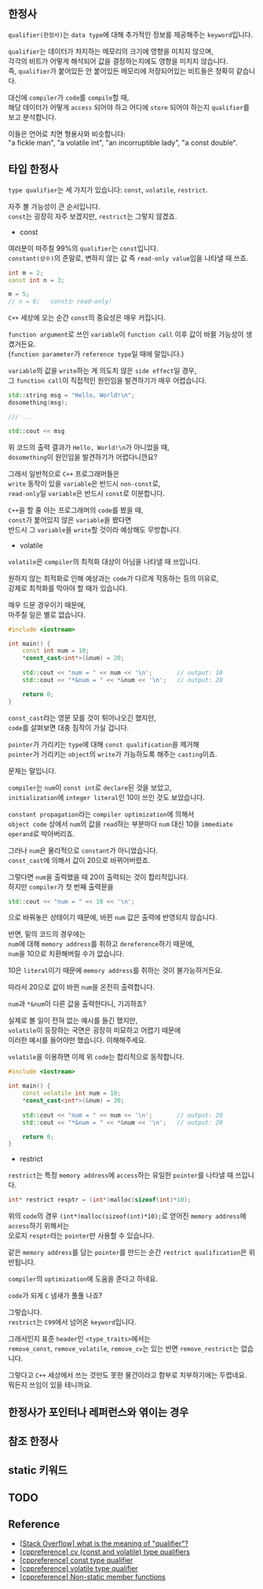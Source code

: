 ## 한정사

`qualifier(한정사)`는 `data type`에 대해 추가적인 정보를 제공해주는 `keyword`입니다.  

`qualifier`는 데이터가 차지하는 메모리의 크기에 영향을 미치지 않으며,   
각각의 비트가 어떻게 해석되어 값을 결정하는지에도 영향을 미치지 않습니다.   
즉, `qualifier`가 붙어있든 안 붙어있든 메모리에 저장되어있는 비트들은 정확히 같습니다.   

대신에 `compiler`가 `code`를 `compile`할 때,   
해당 데이터가 어떻게 `access` 되어야 하고 어디에 `store` 되어야 하는지 `qualifier`를 보고 분석합니다.   

이들은 언어로 치면 형용사와 비슷합니다:   
"a fickle man", "a volatile int", "an incorruptible lady", "a const double".

## 타입 한정사

`type qualifier`는 세 가지가 있습니다: `const`, `volatile`, `restrict`.   

자주 볼 가능성이 큰 순서입니다.   
`const`는 굉장히 자주 보겠지만, `restrict`는 그렇지 않겠죠.   

- const

여러분이 마주칠 99%의 `qualifier`는 `const`입니다.   
`constant(상수)`의 준말로, 변하지 않는 값 즉 `read-only value`임을 나타낼 때 쓰죠.

```cpp
int m = 2;
const int n = 3;

m = 5;
// n = 6;   const는 read-only!
```

`C++` 세상에 오는 순간 `const`의 중요성은 매우 커집니다.

`function argument`로 쓰인 `variable`이 `function call` 이후 값이 바뀔 가능성이 생겼거든요.   
(`function parameter`가 `reference type`일 때에 말입니다.)

`variable`의 값을 `write`하는 게 의도치 않은 `side effect`일 경우,   
그 `function call`이 직접적인 원인임을 발견하기가 매우 어렵습니다.

```cpp
std::string msg = "Hello, World!\n";
dosomething(msg);

/// ...

std::cout << msg
```

위 코드의 출력 결과가 `Hello, World!\n`가 아니었을 때,    
`dosomething`이 원인임을 발견하기가 어렵다니깐요?

그래서 일반적으로 `C++` 프로그래머들은   
`write` 동작이 있을 `variable`은 반드시 `non-const`로,   
`read-only`일 `variable`은 반드시 `const`로 이분합니다.

`C++`을 할 줄 아는 프로그래머의 `code`를 봤을 때,   
`const`가 붙어있지 않은 `variable`을 봤다면   
반드시 그 `variable`을 `write`할 것이라 예상해도 무방합니다.

- volatile

`volatile`은 `compiler`의 최적화 대상이 아님을 나타낼 때 쓰입니다.   

원하지 않는 최적화로 인해 예상과는 `code`가 다르게 작동하는 등의 이유로,   
강제로 최적화를 막아야 할 때가 있습니다.   

매우 드문 경우이기 때문에,   
마주칠 일은 별로 없습니다.

```cpp
#include <iostream>

int main() {
    const int num = 10;
    *const_cast<int*>(&num) = 20;
    
    std::cout << "num = " << num << '\n';       // output: 10
    std::cout << "*&num = " << *&num << '\n';   // output: 20

    return 0;
}
```

`const_cast`라는 영문 모를 것이 튀어나오긴 했지만,   
`code`를 살펴보면 대충 짐작이 가실 겁니다.

`pointer`가 가리키는 `type`에 대해 `const qualification`을 제거해   
`pointer`가 가리키는 `object`의 `write`가 가능하도록 해주는 `casting`이죠. 

문제는 말입니다.

`compiler`는 `num`이 `const int`로 `declare`된 것을 보았고,   
`initialization`에 `integer literal`인 10이 쓰인 것도 보았습니다.   

`constant propagation`라는 `compiler optimization`에 의해서   
`object code` 상에서 `num`의 값을 `read`하는 부분마다 `num` 대신 10을 `immediate operand`로 박아버리죠.

그러나 `num`은 물리적으로 `constant`가 아니었습니다.   
`const_cast`에 의해서 값이 20으로 바뀌어버렸죠.

그렇다면 `num`을 출력했을 때 20이 출력되는 것이 합리적입니다.   
하지만 `compiler`가 첫 번째 출력문을

```cpp
std::cout << "num = " << 10 << '\n';
```

으로 바꿔놓은 상태이기 때문에, 바뀐 `num` 값은 출력에 반영되지 않습니다.

반면, 밑의 코드의 경우에는   
`num`에 대해 `memory address`를 취하고 `dereference`하기 때문에,   
`num`을 10으로 치환해버릴 수가 없습니다.

10은 `literal`이기 때문에 `memory address`를 취하는 것이 불가능하거든요.

따라서 20으로 값이 바뀐 `num`을 온전히 출력합니다.

`num`과 `*&num`이 다른 값을 출력한다니, 기괴하죠?

실제로 볼 일이 전혀 없는 예시를 들긴 했지만,   
`volatile`이 등장하는 국면은 굉장히 미묘하고 어렵기 때문에   
이러한 예시를 들어야만 했습니다. 이해해주세요.

`volatile`을 이용하면 이제 위 `code`는 합리적으로 동작합니다.

```cpp
#include <iostream>

int main() {
    const volatile int num = 10;
    *const_cast<int*>(&num) = 20;
    
    std::cout << "num = " << num << '\n';       // output: 20
    std::cout << "*&num = " << *&num << '\n';   // output: 20

    return 0;
}
```


- restrict

`restrict`는 특정 `memory address`에 `access`하는 유일한 `pointer`를 나타낼 때 쓰입니다.   

```cpp
int* restrict resptr = (int*)malloc(sizeof(int)*10);
```

위의 `code`의 경우 `(int*)malloc(sizeof(int)*10);`로 얻어진 `memory address`에 `access`하기 위해서는   
오로지 `resptr`라는 `pointer`만 사용할 수 있습니다.

같은 `memory address`를 담는 `pointer`를 만드는 순간 `restrict qualification`은 위반됩니다.

`compiler`의 `optimization`에 도움을 준다고 하네요.

`code`가 되게 `C` 냄새가 풀풀 나죠?  

그렇습니다.   
`restrict`는 `C99`에서 넘어온 `keyword`입니다.

그래서인지 표준 `header`인 `<type_traits>`에서는   
`remove_const`, `remove_volatile`, `remove_cv`는 있는 반면 `remove_restrict`는 없습니다.

그렇다고 `C++` 세상에서 쓰는 것만도 못한 물건이라고 함부로 치부하기에는 두렵네요.   
뭐든지 쓰임이 있을 테니까요.

## 한정사가 포인터나 레퍼런스와 엮이는 경우

## 참조 한정사

## static 키워드

## TODO

## Reference

- [\[Stack Overflow\] what is the meaning of "qualifier"?](https://stackoverflow.com/questions/3785789/what-is-the-meaning-of-qualifier)   
- [\[cppreference\] cv (const and volatile) type qualifiers](https://en.cppreference.com/w/cpp/language/cv)   
- [\[cppreference\] const type qualifier](https://en.cppreference.com/w/c/language/const)   
- [\[cppreference\] volatile type qualifier](https://en.cppreference.com/w/c/language/volatile)   
- [\[cppreference\] Non-static member functions](https://en.cppreference.com/w/cpp/language/member_functions)
